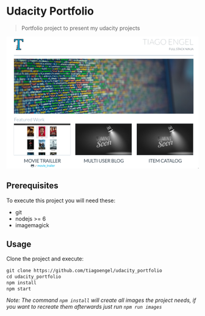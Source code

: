 Udacity Portfolio
==

> Portfolio project to present my udacity projects

![](./screenshot.png)

## Prerequisites
To execute this project you will need these:
- git
- nodejs >= 6
- imagemagick

## Usage

Clone the project and execute:

```shell
git clone https://github.com/tiagoengel/udacity_portfolio
cd udacity_portfolio
npm install
npm start
```

*Note: The command `npm install` will create all images the project needs,
if you want to recreate them afterwards just run `npm run images`*